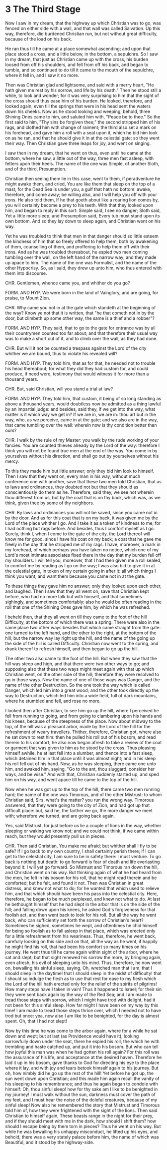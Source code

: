 # 3 The Third Stage

Now I saw in my dream, that the highway up which Christian was to go, was fenced on either side with a wall, and that wall was called Salvation. Up this way, therefore, did burdened Christian run, but not without great difficulty, because of the load on his back.

He ran thus till he came at a place somewhat ascending; and upon that place stood a cross, and a little below, in the bottom, a sepulchre. So I saw in my dream, that just as Christian came up with the cross, his burden loosed from off his shoulders, and fell from off his back, and began to tumble, and so continued to do till it came to the mouth of the sepulchre, where it fell in, and I saw it no more.

Then was Christian glad and lightsome, and said with a merry heart, "He hath given me rest by his sorrow, and life by his death." Then he stood still a while, to look and wonder; for it was very surprising to him that the sight of the cross should thus ease him of his burden. He looked, therefore, and looked again, even till the springs that were in his head sent the waters down his cheeks. Now as he stood looking and 
weeping, behold, three Shining Ones came to him, and saluted him with, "Peace be to thee." So the first said to him, "Thy sins be forgiven thee;" the second stripped him of his rags, and clothed him with change of raiment; the third also set a mark on his forehead, and gave him a roll with a seal upon it, which he bid him look on as he ran, and that he should give it in at the celestial gate: so they went their way. Then Christian gave three leaps for joy, and went on singing.

I saw then in my dream, that he went on thus, even until he came at the bottom, where he saw, a little out of the way, three men fast asleep, with fetters upon their heels. The name of the one was Simple, of another Sloth, and of the third, Presumption.

Christian then seeing them lie in this case, went to them, if peradventure he might awake them, and cried, You are like them that sleep on the top of a mast, for the Dead Sea is under you, a gulf that hath no bottom: awake, therefore, and come away; be willing also, and I will help you off with your irons. He also told them, If he that goeth about like a roaring lion comes by, you will certainly become a prey to his teeth. With that they looked upon him, and began to reply in this sort: Simple said, I see no danger; Sloth said, Yet a little more sleep; and Presumption said, Every tub must stand upon its own bottom. And so they lay down to sleep again, and Christian went on his way.

Yet he was troubled to think that men in that danger should so little esteem the kindness of him that so freely offered to help them, both by awakening of them, counselling of them, and proffering to help them off with their irons. And as he was troubled thereabout, he espied two men coming tumbling over the wall, on the left hand of the narrow way; and they made up apace to him. The name of the one was Formalist, and the name of the other Hypocrisy. So, as I said, they drew up unto him, who thus entered with them into discourse.

CHR. Gentlemen, whence came you, and whither do you go?

FORM. AND HYP. We were born in the land of Vainglory, and are going, for praise, to Mount Zion.

CHR. Why came you not in at the gate which standeth at the beginning of the way? Know ye not that it is written, that "he that cometh not in by the door, but climbeth up some other way, the same is a thief and a robber"?

FORM. AND HYP. They said, that to go to the gate for entrance was by all their countrymen counted too far about; and that therefore their usual way was to make a short cut of it, and to climb over the wall, as they had done.

CHR. But will it not be counted a trespass against the Lord of the city whither we are bound, thus to violate his revealed will?

FORM. AND HYP. They told him, that as for that, he needed not to trouble his head thereabout; for what they did they had custom for, and could produce, if need were, testimony that would witness it for more than a thousand years.

CHR. But, said Christian, will you stand a trial at law?

FORM. AND HYP. They told him, that custom, it being of so long standing as above a thousand years, would doubtless now be admitted as a thing lawful by an impartial judge: and besides, said they, if we get into the way, what matter is it which way we get in? If we are in, we are in: thou art but in the way, who, as we perceive, came in at the gate; and we also are in the way, that came tumbling over the wall: wherein 
now is thy condition better than ours?

CHR. I walk by the rule of my Master: you walk by the rude working of your fancies. You are counted thieves already by the Lord of the way: therefore I think you will not be found true men at the end of the way. You come in by yourselves without his direction, and shall go out by yourselves without his mercy.

To this they made him but little answer; only they bid him look to himself. Then I saw that they went on, every man in his way, without much conference one with another, save that these two men told Christian, that as to laws and ordinances, they doubted not but that they should as conscientiously do them as he. Therefore, said they, we see not wherein thou differest from us, but by the coat that is on thy back, which was, as we think, given thee by some of thy neighbors.

CHR. By laws and ordinances you will not be saved, since you came not in by the door. And as for this coat that is on my back, it was given me by the Lord of the place whither I go. And I take it as a token of kindness to me; for I had nothing but rags before. And besides, thus I comfort myself as I go. Surely, think I, when I come to the gate of the city, the Lord thereof will know me for good, since I have his coat on my back; a coat that he gave me freely in the day that he stripped me of my rags. I have, moreover, a mark in my forehead, of which perhaps you have taken no notice, which one of my Lord's most intimate associates fixed there in the day that my burden fell off my shoulders. I will tell you, moreover, that I had then given me a roll sealed, to comfort me by reading as I go on the way; I was also bid to give it in at the celestial gate, in token of my certain going in after it: all which things I think you want, and want them because you came not in at the gate.

To these things they gave him no answer; only they looked upon each other, and laughed. Then I saw that they all went on, save that Christian kept before, who had no more talk but with himself, and that sometimes sighingly, and sometimes comfortably: also he would be often reading in the roll that one of the Shining Ones gave him, by which he was refreshed.

I beheld then, that they all went on till they came to the foot of the hill Difficulty, at the bottom of which there was a spring. There were also in the same place two other ways besides that which came straight from the gate: one turned to the left hand, and the other to the right, at the bottom of the hill; but the narrow way lay right up the hill, and the name of the going up the side of the hill is called Difficulty. Christian now went to the spring, and drank thereof to refresh himself, and then began to go up the hill.

The other two also came to the foot of the hill. But when they saw that the hill was steep and high, and that there were two other ways to go; and supposing also that these two ways might meet again with that up which Christian went, on the other side of the hill; therefore they were resolved to go in those ways. Now the name of one of those ways was Danger, and the name of the other Destruction. So the one took the way which is called Danger, which led him into a great wood; and the other took directly up the way to Destruction, which led him into a wide field, full of dark mountains, where he stumbled and fell, and rose no more.

I looked then after Christian, to see him go up the hill, where I perceived he fell from running to going, and from going to clambering upon his hands and his knees, because of the steepness of the place. Now about midway to the top, of the hill was a pleasant arbor, made by the Lord of the hill for the refreshment of weary travellers. Thither, therefore, Christian got, where also he sat down to rest him: then he pulled 
his roll out of his bosom, and read therein to his comfort; he also now began afresh to take a review of the coat or garment that was given to him as he stood by the cross. Thus pleasing himself awhile, he at last fell into a slumber, and thence into a fast sleep, which detained him in that place until it was almost night; and in his sleep his roll fell out of his hand. Now, as he was sleeping, there came one unto him, and awaked him, saying, "Go to the ant, thou sluggard; consider her ways, and be wise." And with that, Christian suddenly started up, and sped him on his way, and 
went apace till he came to the top of the hill.

Now when he was got up to the top of the hill, there came two men running hard; the name of the one was Timorous, and of the other Mistrust: to whom Christian said, Sirs, what's the matter? you run the wrong way. Timorous answered, that they were going to the city of Zion, and had got up that difficult place: but, said he, the farther we go, the more danger we meet with; wherefore we turned, and are going back again.

Yes, said Mistrust, for just before us lie a couple of lions in the way, whether sleeping or waking we know not; and we could not think, if we came within reach, but they would presently pull us in pieces.

CHR. Then said Christian, You make me afraid; but whither shall I fly to be safe? If I go back to my own country, I shall certainly perish there; if I can get to the celestial city, I am sure to be in safety there: I must venture. To go back is nothing but death: to go forward is fear of death and life everlasting beyond it: I will yet go forward. So Mistrust and Timorous ran down the hill, and Christian went on his way. But thinking again of what he had heard from the men, he felt in his bosom for his roll, that he might read therein and be comforted; but he felt, and found it not. Then was Christian in great distress, and knew not what to do; for he wanted that which used to relieve him, and that which should have been his pass into the celestial city. Here, therefore, he began to be much perplexed, and knew not what to do. At last he bethought himself that he had slept in the arbor that is on the side of the hill; and falling down upon his knees, he asked God's forgiveness for that foolish act, and then went back to look for his roll. But all the way he went back, who can sufficiently set forth the sorrow of Christian's heart? Sometimes he sighed, sometimes he wept, and oftentimes he chid himself for being so foolish as to fall asleep in that place, which was erected only for a little refreshment from his weariness. Thus, therefore, he went back, carefully looking on this side and on that, all the way as he went, if happily he might find his roll, that had been his comfort so many times on his journey. He went thus till he came again within sight of the arbor, where he sat and slept; but that sight renewed his sorrow the more, by bringing again, even afresh, his evil of sleeping unto his mind. Thus, therefore, he now went on, bewailing his sinful sleep, saying, Oh, wretched man that I am, that I should sleep in the daytime! that I should sleep in the midst of difficulty! that I should so indulge the flesh as to use that rest for ease to my flesh which the Lord of the hill hath erected only for the relief of the spirits of pilgrims! How many steps have I taken in vain! Thus it happened to Israel; for their sin they were sent back again by the way of the Red Sea; and I am made to tread those steps with sorrow, which I might have trod with delight, had it not been for this sinful sleep. How far might I have been on my way by this time! I am made to tread those steps thrice over, 
which I needed not to have trod but once: yea, now also I am like to be benighted, for the day is almost spent. Oh, that I had not slept!

Now by this time he was come to the arbor again, where for a while he sat down and wept; but at last (as Providence would have it), looking sorrowfully down under the seat, there he espied his roll, the which he with trembling and haste catched up, and put it into his bosom. But who can tell how joyful this man was when he had gotten his roll again? For this roll was the assurance of his life, and acceptance at the desired haven. Therefore he laid it up in his bosom, gave thanks to God for directing his eye to the place where it lay, and with joy and tears betook himself again to his journey. But oh, how nimbly did he go up the rest of the hill! Yet before he got up, the sun went down upon Christian; and this made him again recall the vanity of his sleeping to his remembrance; and thus he again began to condole with himself: Oh, thou sinful sleep! how for thy sake am I like to be benighted in my journey! I must walk without the sun, darkness must cover the path of my feet, and I must hear the noise of the doleful creatures, because of my sinful sleep! Now also he remembered the story that Mistrust and Timorous told him of, how they were frightened with the sight of the lions. Then said Christian to himself again, These beasts range in the night for their prey, and if they should meet with me in the dark, how should I shift them? how should I escape being by them torn in pieces? Thus he went on his way. But while he was bewailing his unhappy misconduct, he lifted up his eyes, and behold, there was a very stately palace before him, the name of which was Beautiful, and it stood by the highway-side.